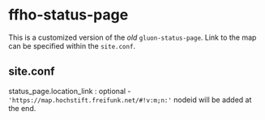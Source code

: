 ffho-status-page
================

This is a customized version of the *old* ``gluon-status-page``. Link to the map
can be specified within the ``site.conf``.

site.conf
---------

status_page.location_link : optional
    - ``'https://map.hochstift.freifunk.net/#!v:m;n:'`` nodeid will be added at the end.
